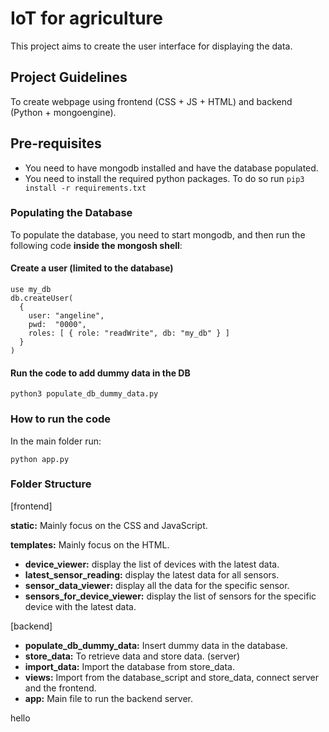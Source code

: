 # IoT for agriculture
This project aims to create the user interface for displaying the data.


## Project Guidelines
To create webpage using frontend (CSS + JS + HTML) and backend (Python + mongoengine).

## Pre-requisites
- You need to have mongodb installed and have the database populated.
- You need to install the required python packages. To do so run `pip3 install -r requirements.txt`

### Populating the Database
To populate the database, you need to start mongodb, and then run the following code **inside the mongosh shell**:

#### Create a user (limited to the database)
```
use my_db
db.createUser(
  {
    user: "angeline",
    pwd:  "0000", 
    roles: [ { role: "readWrite", db: "my_db" } ]
  }
)
```

#### Run the code to add dummy data in the DB
```
python3 populate_db_dummy_data.py
```

### How to run the code
In the main folder run:
```
python app.py
```

### Folder Structure
[frontend]

**static:** Mainly focus on the CSS and JavaScript.

**templates:** Mainly focus on the HTML.
- **device_viewer:** display the list of devices with the latest data.
- **latest_sensor_reading:** display the latest data for all sensors.
- **sensor_data_viewer:** display all the data for the specific sensor.
- **sensors_for_device_viewer:** display the list of sensors for the specific device with the latest data.

[backend]
- **populate_db_dummy_data:** Insert dummy data in the database.
- **store_data:** To retrieve data and store data. (server)
- **import_data:** Import the database from store_data.
- **views:** Import from the database_script and store_data, connect server and the frontend.
- **app:** Main file to run the backend server.

hello